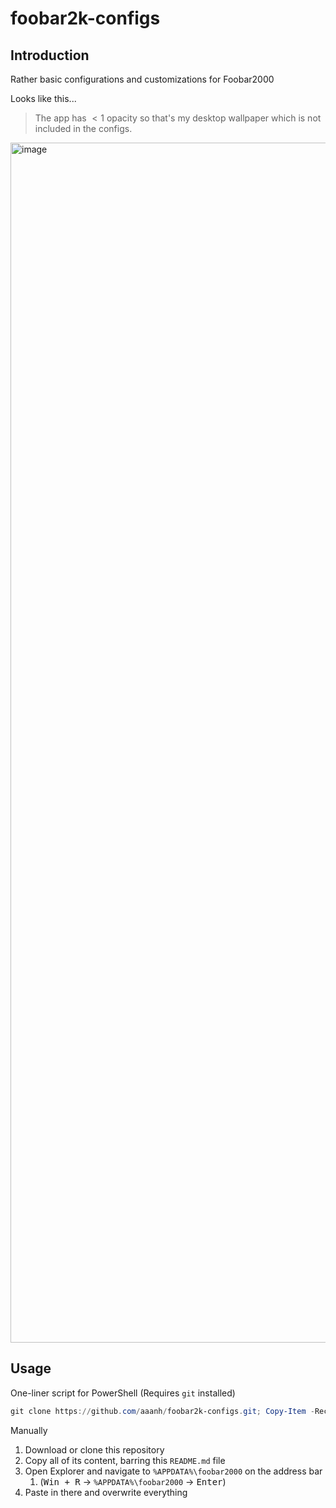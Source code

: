 # foobar2k-configs

## Introduction

Rather basic configurations and customizations for Foobar2000

Looks like this...

> The app has $< 1$ opacity so that's my desktop wallpaper which is not included in the configs.

<img width="1920" alt="image" src="https://user-images.githubusercontent.com/37283437/211133539-50f52a38-17a4-4066-9698-0c6da10a25bd.png">

## Usage

One-liner script for PowerShell (Requires `git` installed)

```powershell
git clone https://github.com/aaanh/foobar2k-configs.git; Copy-Item -Recurse foobar2k-configs\* %APPDATA%\foobar2000\
```

Manually

1. Download or clone this repository
1. Copy all of its content, barring this `README.md` file
1. Open Explorer and navigate to `%APPDATA%\foobar2000` on the address bar
    1. (<kbd>Win + R</kbd> &rightarrow; `%APPDATA%\foobar2000` &rightarrow; <kbd>Enter</kbd>)
1. Paste in there and overwrite everything
